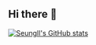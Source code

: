 ## Hi there 👋


[![SeungIl's GitHub stats](https://github-readme-stats.vercel.app/api?username=ajeseung)](https://github.com/ajeseung/github-readme-stats)
<!--
**ajeseung/ajeseung** is a ✨ _special_ ✨ repository because its `README.md` (this file) appears on your GitHub profile.

Here are some ideas to get you started:

- 🔭 I’m currently working on ...
- 🌱 I’m currently learning ...
- 👯 I’m looking to collaborate on ...
- 🤔 I’m looking for help with ...
- 💬 Ask me about ...
- 📫 How to reach me: ...
- 😄 Pronouns: ...
- ⚡ Fun fact: ...
-->
